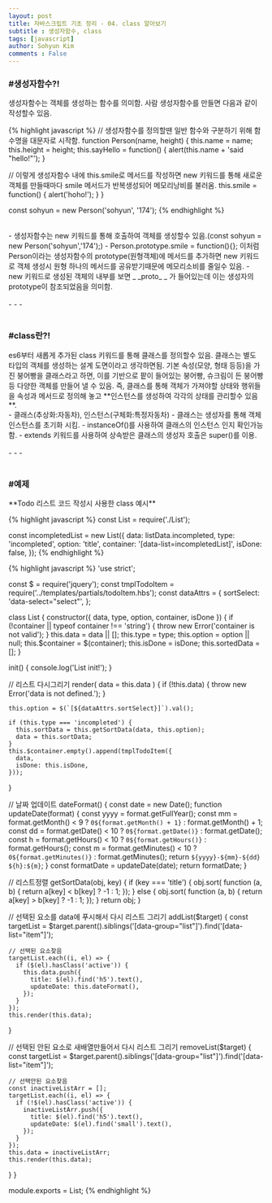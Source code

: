 ```yaml
---
layout: post
title: 자바스크립트 기초 정리 - 04. class 알아보기
subtitle : 생성자함수, class
tags: [javascript]
author: Sohyun Kim
comments : False
---
```


<h3>#생성자함수?!</h3>   
생성자함수는 객체를 생성하는 함수를 의미함. 사람 생성자함수를 만들면 다음과 같이 작성할수 있음.   

{% highlight javascript %}
// 생성자함수를 정의할땐 일반 함수와 구분하기 위해 함수명을 대문자로 시작함.
function Person(name, height) {
  this.name = name;
  this.height = height;
  this.sayHello = function() {
    alert(this.name + 'said "hello!"');
  }

  // 이렇게 생성자함수 내에 this.smile로 메서드를 작성하면 new 키워드를 통해 새로운 객체를 만들때마다 smile 메서드가 반복생성되어 메모리낭비를 불러옴.
  this.smile = function() {
    alert('hoho!');
  }
}

const sohyun = new Person('sohyun', '174');
{% endhighlight %}  
   
<br>
- 생성자함수는 new 키워드를 통해 호출하여 객체를 생성할수 있음.(const sohyun = new Person('sohyun','174');)   
- Person.prototype.smile = function(){}; 이처럼 Person이라는 생성자함수의 prototype(원형객체)에 메서드를 추가하면 new 키워드로 객체 생성시 원형 하나의 메서드를 공유받기때문에 메모리소비를 줄일수 있음.   
- new 키워드로 생성된 객체의 내부를 보면 _ _proto_ _ 가 들어있는데 이는 생성자의 prototype이 참조되었음을 의미함.    

<br>
<br>
- - -   
<br>
<br>
<h3>#class란?!</h3>   
es6부터 새롭게 추가된 class 키워드를 통해 클래스를 정의할수 있음. 클래스는 별도 타입의 객체를 생성하는 설계 도면이라고 생각하면됨. 기본 속성(모양, 형태 등등)을 가진 붕어빵을 클래스라고 하면, 이를 기반으로 팥이 들어있는 붕어빵, 슈크림이 든 붕어빵등 다양한 객체를 만들어 낼 수 있음. 즉, 클래스를 통해 객체가 가져야할 상태와 행위들을 속성과 메서드로 정의해 놓고 **인스턴스를 생성하여 각각의 상태를 관리할수 있음**.   
   
<br>
- 클래스(추상화:자동차), 인스턴스(구체화:특정자동차)   
- 클래스는 생성자를 통해 객체 인스턴스를 초기화 시킴.   
- instanceOf()를 사용하여 클래스의 인스턴스 인지 확인가능함.   
- extends 키워드를 사용하여 상속받은 클래스의 생성자 호출은 super()를 이용.

<br>
<br>
- - -   
<br>
<br>
<h3>#예제</h3>   
**Todo 리스트 코드 작성시 사용한 class 예시**   

{% highlight javascript %}
const List = require('./List');

const incompletedList = new List({
  data: listData.incompleted,
  type: 'incompleted',
  option: 'title',
  container: '[data-list=incompletedList]',
  isDone: false,
});
{% endhighlight %}

{% highlight javascript %}
'use strict';

const $ = require('jquery');
const tmplTodoItem = require('../templates/partials/todoItem.hbs');
const dataAttrs = {
  sortSelect: 'data-select="select"',
};

class List {
  constructor({ data, type, option, container, isDone }) {
    if (!container || typeof container !== 'string') {
      throw new Error('container is not valid');
    }
    this.data = data || [];
    this.type = type;
    this.option = option || null;
    this.$container = $(container);
    this.isDone = isDone;
    this.sortedData = [];
  }

  init() {
    console.log('List init!');
  }

  // 리스트 다시그리기
  render(
    data = this.data
  ) {
    if (!this.data) {
      throw new Error('data is not defined.');
    }
      
    this.option = $(`[${dataAttrs.sortSelect}]`).val();

    if (this.type === 'incompleted') {
      this.sortData = this.getSortData(data, this.option);
      data = this.sortData;
    }
    this.$container.empty().append(tmplTodoItem({
      data,
      isDone: this.isDone,
    }));
  }

  // 날짜 업데이트
  dateFormat() {
    const date = new Date();
    function updateDate(format) {
      const yyyy = format.getFullYear();
      const mm = format.getMonth() < 9 ? `0${format.getMonth() + 1}` : format.getMonth() + 1;
      const dd = format.getDate() < 10 ? `0${format.getDate()}` : format.getDate();
      const h = format.getHours() < 10 ? `0${format.getHours()}` : format.getHours();
      const m = format.getMinutes() < 10 ? `0${format.getMinutes()}` : format.getMinutes();
      return `${yyyy}-${mm}-${dd} ${h}:${m}`;
    }
    const formatDate = updateDate(date);
    return formatDate;
  }

  // 리스트정렬
  getSortData(obj, key) {
    if (key === 'title') {
      obj.sort( function (a, b) { 
        return a[key] < b[key] ? -1 : 1;
      });
    } else {
      obj.sort( function (a, b) { 
        return a[key] > b[key] ? -1 : 1;
      });
    }
    return obj;
  }

  // 선택된 요소를 data에 푸시해서 다시 리스트 그리기
  addList($target) {
    const targetList = $target.parent().siblings('[data-group="list"]').find('[data-list="item"]');

    // 선택된 요소찾음
    targetList.each((i, el) => {  
      if ($(el).hasClass('active')) {
        this.data.push({
          title: $(el).find('h5').text(),
          updateDate: this.dateFormat(),
        });
      }
    });
    this.render(this.data);
  }

  // 선택된 안된 요소로 새배열만들어서 다시 리스트 그리기
  removeList($target) {
    const targetList = $target.parent().siblings('[data-group="list"]').find('[data-list="item"]');

    // 선택안된 요소찾음
    const inactiveListArr = [];
    targetList.each((i, el) => {  
      if (!$(el).hasClass('active')) {
        inactiveListArr.push({
          title: $(el).find('h5').text(),
          updateDate: $(el).find('small').text(),
        });
      }
    });
    this.data = inactiveListArr;
    this.render(this.data);
  }
}

module.exports = List;
{% endhighlight %}
<br>